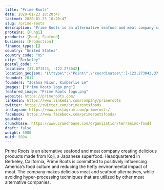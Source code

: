 ```yaml
---
title: "Prime Roots"
date: 2020-01-23 18:20:47
lastmod: 2020-01-23 18:20:47
slug: /prime-roots
description: "Prime Roots is an alternative seafood and meat company creating delicious products made from Koji, a Japanese superfood. Headquartered in Berkeley, California, Prime Roots is committed to positively influencing America’s food culture and reducing the hefty environmental impact of meat. The company makes delicious meat and seafood alternatives, while avoiding hyper-processing techniques that are utilized by other meat alternative companies."
proteins: [Fungi]
products: [Meat, Seafood]
business: [Production]
finance_type: []
country: "United States"
country_code: "US"
city: "Berkeley"
postal_code: ""
location: [37.871523, -122.273042]
location_geojson: "{\"type\":\"Point\",\"coordinates\":[-122.273042,37.871523]}"
founded: 2017
founders: "Joshua Nixon, Kimberlie Le"
images: ["Prime Roots logo.png"]
featured_image: "Prime Roots logo.png"
website: https://primeroots.com/
linkedin: https://www.linkedin.com/company/primeroots
twitter: https://twitter.com/primerootsfoods
instagram: https://www.instagram.com/primeroots/
facebook: https://www.facebook.com/primerootsfoods/
youtube: 
crunchbase: https://www.crunchbase.com/organization/terramino-foods
draft: false
weight: 5000
uuid: 5894
---
```

Prime Roots is an alternative seafood and meat company creating delicious products made from Koji, a Japanese superfood. Headquartered in Berkeley, California, Prime Roots is committed to positively influencing America’s food culture and reducing the hefty environmental impact of meat. The company makes delicious meat and seafood alternatives, while avoiding hyper-processing techniques that are utilized by other meat alternative companies.

